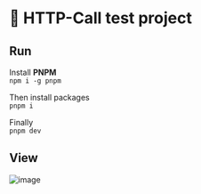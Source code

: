 # 🧪 HTTP-Call test project

## Run
Install **PNPM**  
`npm i -g pnpm`  

Then install packages  
`pnpm i`  

Finally  
`pnpm dev`  

## View

![image](https://user-images.githubusercontent.com/33942331/140782306-72559abe-0d0d-48c5-884e-61346685afff.png)
